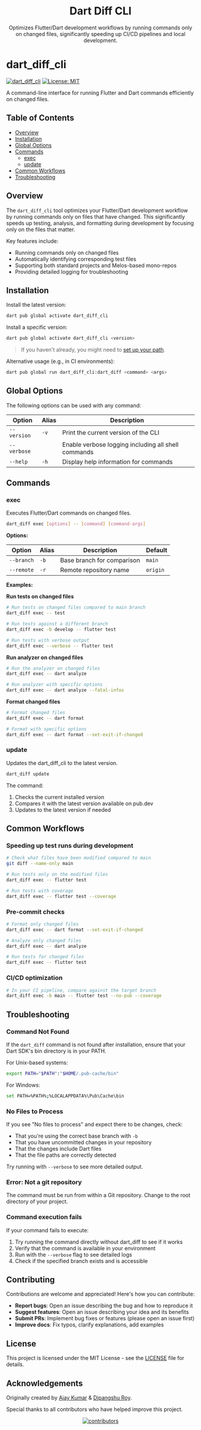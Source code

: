<p align="center">
  <h1 align="center">Dart Diff CLI</h1>
  <p align="center">Optimizes Flutter/Dart development workflows by running commands only on changed files, significantly speeding up CI/CD pipelines and local development.</p>
</p>


# dart_diff_cli

[![dart_diff_cli](https://img.shields.io/pub/v/dart_diff_cli.svg?label=dart_diff_cli&logo=dart&color=blue&style=for-the-badge)](https://pub.dev/packages/dart_diff_cli)
[![License: MIT](https://img.shields.io/badge/License-MIT-yellow.svg?style=for-the-badge)](https://opensource.org/licenses/MIT)

A command-line interface for running Flutter and Dart commands efficiently on changed files.

## Table of Contents

- [Overview](#overview)
- [Installation](#installation)
- [Global Options](#global-options) 
- [Commands](#commands)
  - [exec](#exec)
  - [update](#update)
- [Common Workflows](#common-workflows)
- [Troubleshooting](#troubleshooting)

## Overview

The `dart_diff_cli` tool optimizes your Flutter/Dart development workflow by running commands only on files that have changed. This significantly speeds up testing, analysis, and formatting during development by focusing only on the files that matter.

Key features include:
- Running commands only on changed files
- Automatically identifying corresponding test files
- Supporting both standard projects and Melos-based mono-repos
- Providing detailed logging for troubleshooting

## Installation

Install the latest version:

```bash
dart pub global activate dart_diff_cli
```

Install a specific version:

```bash
dart pub global activate dart_diff_cli <version>
```

> If you haven't already, you might need to
> [set up your path](https://dart.dev/tools/pub/cmd/pub-global#running-a-script-from-your-path).

Alternative usage (e.g., in CI environments):

```bash
dart pub global run dart_diff_cli:dart_diff <command> <args>
```

## Global Options

The following options can be used with any command:

| Option      | Alias | Description                                         |
|-------------|-------|-----------------------------------------------------|
| `--version` | `-v`  | Print the current version of the CLI                |
| `--verbose` |       | Enable verbose logging including all shell commands |
| `--help`    | `-h`  | Display help information for commands               |

## Commands

### exec

Executes Flutter/Dart commands on changed files.

```bash
dart_diff exec [options] -- [command] [command-args]
```

**Options:**

| Option          | Alias | Description                           | Default  |
|-----------------|-------|---------------------------------------|----------|
| `--branch`      | `-b`  | Base branch for comparison            | `main`   |
| `--remote`      | `-r`  | Remote repository name                | `origin` |

**Examples:**

**Run tests on changed files**

```bash
# Run tests on changed files compared to main branch
dart_diff exec -- test

# Run tests against a different branch
dart_diff exec -b develop -- flutter test

# Run tests with verbose output
dart_diff exec --verbose -- flutter test
```

**Run analyzer on changed files**

```bash
# Run the analyzer on changed files
dart_diff exec -- dart analyze

# Run analyzer with specific options
dart_diff exec -- dart analyze --fatal-infos
```

**Format changed files**

```bash
# Format changed files
dart_diff exec -- dart format

# Format with specific options
dart_diff exec -- dart format --set-exit-if-changed
```

### update

Updates the dart_diff_cli to the latest version.

```bash
dart_diff update
```

The command:
1. Checks the current installed version
2. Compares it with the latest version available on pub.dev
3. Updates to the latest version if needed

## Common Workflows

### Speeding up test runs during development

```bash
# Check what files have been modified compared to main
git diff --name-only main

# Run tests only on the modified files
dart_diff exec -- flutter test

# Run tests with coverage
dart_diff exec -- flutter test --coverage
```

### Pre-commit checks

```bash
# Format only changed files
dart_diff exec -- dart format --set-exit-if-changed

# Analyze only changed files
dart_diff exec -- dart analyze

# Run tests for changed files
dart_diff exec -- flutter test
```

### CI/CD optimization

```bash
# In your CI pipeline, compare against the target branch
dart_diff exec -b main -- flutter test --no-pub --coverage
```

## Troubleshooting

### Command Not Found

If the `dart_diff` command is not found after installation, ensure that your Dart SDK's bin directory is in your PATH.

For Unix-based systems:
```bash
export PATH="$PATH":"$HOME/.pub-cache/bin"
```

For Windows:
```bash
set PATH=%PATH%;%LOCALAPPDATA%\Pub\Cache\bin
```

### No Files to Process

If you see "No files to process" and expect there to be changes, check:

- That you're using the correct base branch with `-b`
- That you have uncommitted changes in your repository
- That the changes include Dart files
- That the file paths are correctly detected

Try running with `--verbose` to see more detailed output.

### Error: Not a git repository

The command must be run from within a Git repository. Change to the root directory of your project.

### Command execution fails

If your command fails to execute:

1. Try running the command directly without dart_diff to see if it works
2. Verify that the command is available in your environment
3. Run with the `--verbose` flag to see detailed logs
4. Check if the specified branch exists and is accessible

## Contributing

Contributions are welcome and appreciated! Here's how you can contribute:

- **Report bugs**: Open an issue describing the bug and how to reproduce it
- **Suggest features**: Open an issue describing your idea and its benefits
- **Submit PRs**: Implement bug fixes or features (please open an issue first)
- **Improve docs**: Fix typos, clarify explanations, add examples

## License

This project is licensed under the MIT License - see the [LICENSE](LICENSE) file for details.

## Acknowledgements

Originally created by [Ajay Kumar] & [Dipangshu Roy].

Special thanks to all contributors who have helped improve this project.

<div align="center">
  <a href="https://github.com/ProjectAJ14/flutter_diff_action/graphs/contributors">
    <img src="https://contrib.rocks/image?repo=ProjectAJ14/flutter_diff_action" alt="contributors"/>
  </a>
</div>

[Ajay Kumar]: https://github.com/ProjectAJ14
[Dipangshu Roy]: https://github.com/droyder7